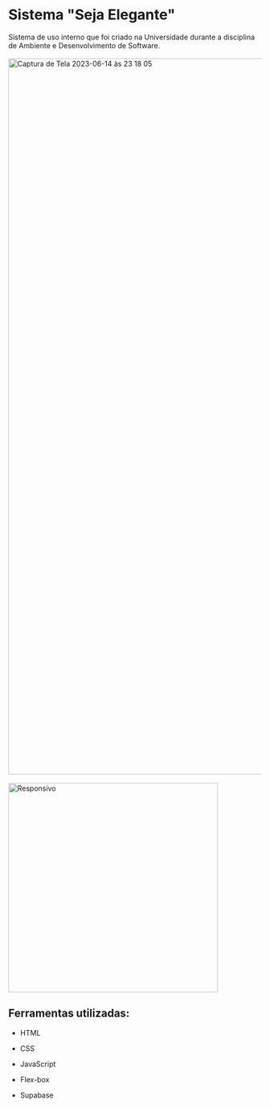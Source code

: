 # Sistema "Seja Elegante"
Sistema de uso interno que foi criado na Universidade durante a disciplina de Ambiente e Desenvolvimento de Software.
<br><br>
<img width="1426" alt="Captura de Tela 2023-06-14 às 23 18 05" src="https://github.com/nayrabra/sistemaSejaElegante/assets/102299426/4da3b841-674e-48bd-98d9-de43ba096e62">
<br><br>
<img width="417" alt="Responsivo" src="https://github.com/nayrabra/sistemaSejaElegante/assets/102299426/8cf61cf7-6b42-4f82-a4cb-d42102317eb7">

## Ferramentas utilizadas:

* HTML

* CSS

* JavaScript

* Flex-box

* Supabase

